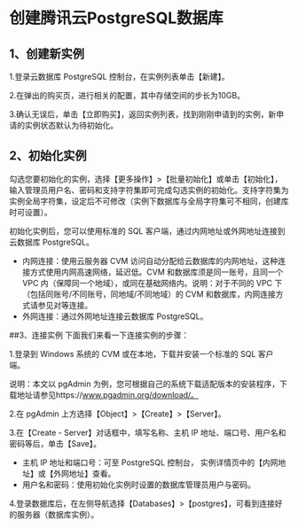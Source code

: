 # 创建腾讯云PostgreSQL数据库
## 1、创建新实例

1.登录云数据库 PostgreSQL 控制台，在实例列表单击【新建】。
 
2.在弹出的购买页，进行相关的配置，其中存储空间的步长为10GB。

3.确认无误后，单击【立即购买】，返回实例列表，找到刚刚申请到的实例，新申请的实例状态默认为待初始化。

## 2、初始化实例
勾选您要初始化的实例，选择【更多操作】>【批量初始化】或单击【初始化】，输入管理员用户名、密码和支持字符集即可完成勾选实例的初始化。支持字符集为实例全局字符集，设定后不可修改（实例下数据库与全局字符集可不相同，创建库时可设置）。

初始化实例后，您可以使用标准的 SQL 客户端，通过内网地址或外网地址连接到云数据库 PostgreSQL。
* 内网连接：使用云服务器 CVM 访问自动分配给云数据库的内网地址，这种连接方式使用内网高速网络，延迟低。CVM 和数据库须是同一账号，且同一个 VPC 内（保障同一个地域），或同在基础网络内。说明：对于不同的 VPC 下（包括同账号/不同账号，同地域/不同地域）的 CVM 和数据库，内网连接方式请参见对等连接。
* 外网连接：通过外网地址连接云数据库 PostgreSQL。

##3、连接实例
下面我们来看一下连接实例的步骤：

1.登录到 Windows 系统的 CVM 或在本地，下载并安装一个标准的 SQL 客户端。

说明：本文以 pgAdmin 为例，您可根据自己的系统下载适配版本的安装程序，下载地址请参见https://www.pgadmin.org/download/。

2.在 pgAdmin 上方选择【Object】>【Create】>【Server】。
 
3.在【Create - Server】对话框中，填写名称、主机 IP 地址、端口号、用户名和密码等后，单击【Save】。

* 主机 IP 地址和端口号：可至 PostgreSQL 控制台， 实例详情页中的【内网地址】或【外网地址】查看。
* 用户名和密码：使用初始化实例时设置的数据库管理员用户与密码。
 
4.登录数据库后，在左侧导航选择【Databases】>【postgres】，可看到连接好的服务器（数据库实例）。









